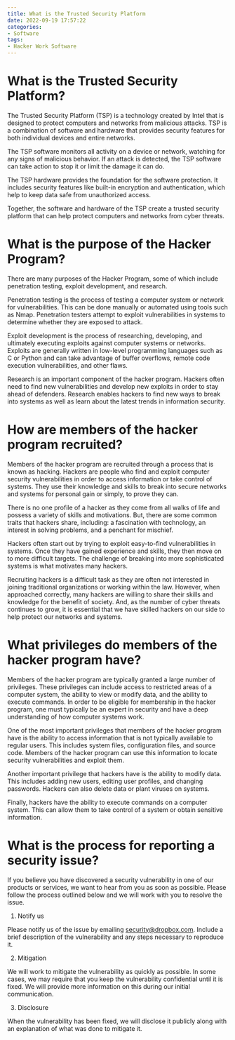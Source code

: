 ```yaml
---
title: What is the Trusted Security Platform
date: 2022-09-19 17:57:22
categories:
- Software
tags:
- Hacker Work Software
---
```



#  What is the Trusted Security Platform?

The Trusted Security Platform (TSP) is a technology created by Intel that is designed to protect computers and networks from malicious attacks. TSP is a combination of software and hardware that provides security features for both individual devices and entire networks.

The TSP software monitors all activity on a device or network, watching for any signs of malicious behavior. If an attack is detected, the TSP software can take action to stop it or limit the damage it can do.

The TSP hardware provides the foundation for the software protection. It includes security features like built-in encryption and authentication, which help to keep data safe from unauthorized access.

Together, the software and hardware of the TSP create a trusted security platform that can help protect computers and networks from cyber threats.

#  What is the purpose of the Hacker Program? 

There are many purposes of the Hacker Program, some of which include penetration testing, exploit development, and research.

Penetration testing is the process of testing a computer system or network for vulnerabilities. This can be done manually or automated using tools such as Nmap. Penetration testers attempt to exploit vulnerabilities in systems to determine whether they are exposed to attack.

Exploit development is the process of researching, developing, and ultimately executing exploits against computer systems or networks. Exploits are generally written in low-level programming languages such as C or Python and can take advantage of buffer overflows, remote code execution vulnerabilities, and other flaws.

Research is an important component of the hacker program. Hackers often need to find new vulnerabilities and develop new exploits in order to stay ahead of defenders. Research enables hackers to find new ways to break into systems as well as learn about the latest trends in information security.

#  How are members of the hacker program recruited?

Members of the hacker program are recruited through a process that is known as hacking. Hackers are people who find and exploit computer security vulnerabilities in order to access information or take control of systems. They use their knowledge and skills to break into secure networks and systems for personal gain or simply, to prove they can.

There is no one profile of a hacker as they come from all walks of life and possess a variety of skills and motivations. But, there are some common traits that hackers share, including: a fascination with technology, an interest in solving problems, and a penchant for mischief.

Hackers often start out by trying to exploit easy-to-find vulnerabilities in systems. Once they have gained experience and skills, they then move on to more difficult targets. The challenge of breaking into more sophisticated systems is what motivates many hackers.

Recruiting hackers is a difficult task as they are often not interested in joining traditional organizations or working within the law. However, when approached correctly, many hackers are willing to share their skills and knowledge for the benefit of society. And, as the number of cyber threats continues to grow, it is essential that we have skilled hackers on our side to help protect our networks and systems.

#  What privileges do members of the hacker program have?

Members of the hacker program are typically granted a large number of privileges. These privileges can include access to restricted areas of a computer system, the ability to view or modify data, and the ability to execute commands. In order to be eligible for membership in the hacker program, one must typically be an expert in security and have a deep understanding of how computer systems work.

One of the most important privileges that members of the hacker program have is the ability to access information that is not typically available to regular users. This includes system files, configuration files, and source code. Members of the hacker program can use this information to locate security vulnerabilities and exploit them.

Another important privilege that hackers have is the ability to modify data. This includes adding new users, editing user profiles, and changing passwords. Hackers can also delete data or plant viruses on systems.

Finally, hackers have the ability to execute commands on a computer system. This can allow them to take control of a system or obtain sensitive information.

#  What is the process for reporting a security issue?

If you believe you have discovered a security vulnerability in one of our products or services, we want to hear from you as soon as possible. Please follow the process outlined below and we will work with you to resolve the issue.

1. Notify us

Please notify us of the issue by emailing security@dropbox.com. Include a brief description of the vulnerability and any steps necessary to reproduce it.

2. Mitigation

We will work to mitigate the vulnerability as quickly as possible. In some cases, we may require that you keep the vulnerability confidential until it is fixed. We will provide more information on this during our initial communication.

3. Disclosure

When the vulnerability has been fixed, we will disclose it publicly along with an explanation of what was done to mitigate it.